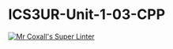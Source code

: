 # ICS3UR-Unit-1-03-CPP

[![Mr Coxall's Super Linter](https://github.com/KaitlynIp64/ICS3UR-Unit-1-03-CPP/workflows/Mr%20Coxall's%20Super%20Linter/badge.svg)](https://github.com/KaitlynIp64/ICS3UR-Unit-1-03-CPP/actions/)
